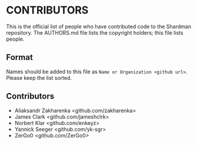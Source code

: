 # CONTRIBUTORS

This is the official list of people who have contributed code to the Shardman repository. The AUTHORS.md file lists the copyright holders; this file lists people.

## Format

Names should be added to this file as `Name or Organization <github url>`. Please keep the list sorted.

## Contributors
- Aliaksandr Zakharenka <github.com/zakharenka>
- James Clark <github.com/jameshclrk>
- Norbert Klar <github.com/enkeyz>
- Yannick Seeger <github.com/yk-sgr>
- ZerGo0 <github.com/ZerGo0>
